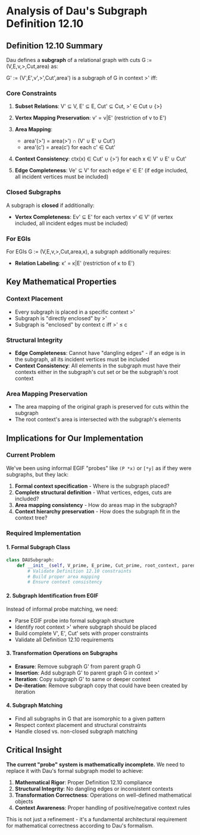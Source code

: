 # Analysis of Dau's Subgraph Definition 12.10

## Definition 12.10 Summary

Dau defines a **subgraph** of a relational graph with cuts G := (V,E,ν,>,Cut,area) as:

G' := (V',E',ν',>',Cut',area') is a subgraph of G in context >' iff:

### **Core Constraints**

1. **Subset Relations**: V' ⊆ V, E' ⊆ E, Cut' ⊆ Cut, >' ∈ Cut ∪ {>}

2. **Vertex Mapping Preservation**: ν' = ν|E' (restriction of ν to E')

3. **Area Mapping**: 
   - area'(>') = area(>') ∩ (V' ∪ E' ∪ Cut')
   - area'(c') = area(c') for each c' ∈ Cut'

4. **Context Consistency**: ctx(x) ∈ Cut' ∪ {>'} for each x ∈ V' ∪ E' ∪ Cut'

5. **Edge Completeness**: Ve' ⊆ V' for each edge e' ∈ E' (if edge included, all incident vertices must be included)

### **Closed Subgraphs**

A subgraph is **closed** if additionally:
- **Vertex Completeness**: Ev' ⊆ E' for each vertex v' ∈ V' (if vertex included, all incident edges must be included)

### **For EGIs**

For EGIs G := (V,E,ν,>,Cut,area,κ), a subgraph additionally requires:
- **Relation Labeling**: κ' = κ|E' (restriction of κ to E')

## Key Mathematical Properties

### **Context Placement**
- Every subgraph is placed in a specific context >'
- Subgraph is "directly enclosed" by >'
- Subgraph is "enclosed" by context c iff >' ≤ c

### **Structural Integrity**
- **Edge Completeness**: Cannot have "dangling edges" - if an edge is in the subgraph, all its incident vertices must be included
- **Context Consistency**: All elements in the subgraph must have their contexts either in the subgraph's cut set or be the subgraph's root context

### **Area Mapping Preservation**
- The area mapping of the original graph is preserved for cuts within the subgraph
- The root context's area is intersected with the subgraph's elements

## Implications for Our Implementation

### **Current Problem**
We've been using informal EGIF "probes" like `(P *x)` or `[*y]` as if they were subgraphs, but they lack:

1. **Formal context specification** - Where is the subgraph placed?
2. **Complete structural definition** - What vertices, edges, cuts are included?
3. **Area mapping consistency** - How do areas map in the subgraph?
4. **Context hierarchy preservation** - How does the subgraph fit in the context tree?

### **Required Implementation**

#### **1. Formal Subgraph Class**
```python
class DAUSubgraph:
    def __init__(self, V_prime, E_prime, Cut_prime, root_context, parent_graph):
        # Validate Definition 12.10 constraints
        # Build proper area mapping
        # Ensure context consistency
```

#### **2. Subgraph Identification from EGIF**
Instead of informal probe matching, we need:
- Parse EGIF probe into formal subgraph structure
- Identify root context >' where subgraph should be placed
- Build complete V', E', Cut' sets with proper constraints
- Validate all Definition 12.10 requirements

#### **3. Transformation Operations on Subgraphs**
- **Erasure**: Remove subgraph G' from parent graph G
- **Insertion**: Add subgraph G' to parent graph G in context >'
- **Iteration**: Copy subgraph G' to same or deeper context
- **De-iteration**: Remove subgraph copy that could have been created by iteration

#### **4. Subgraph Matching**
- Find all subgraphs in G that are isomorphic to a given pattern
- Respect context placement and structural constraints
- Handle closed vs. non-closed subgraph matching

## Critical Insight

**The current "probe" system is mathematically incomplete.** We need to replace it with Dau's formal subgraph model to achieve:

1. **Mathematical Rigor**: Proper Definition 12.10 compliance
2. **Structural Integrity**: No dangling edges or inconsistent contexts  
3. **Transformation Correctness**: Operations on well-defined mathematical objects
4. **Context Awareness**: Proper handling of positive/negative context rules

This is not just a refinement - it's a fundamental architectural requirement for mathematical correctness according to Dau's formalism.

